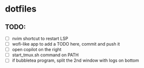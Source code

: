 # dotfiles

## TODO:
- [ ] nvim shortcut to restart LSP
- [ ] wofi-like app to add a TODO here, commit and push it
- [ ] open copilot on the right
- [ ] start_tmux.sh command on PATH
- [ ] if bubbletea program, split the 2nd window with logs on bottom
